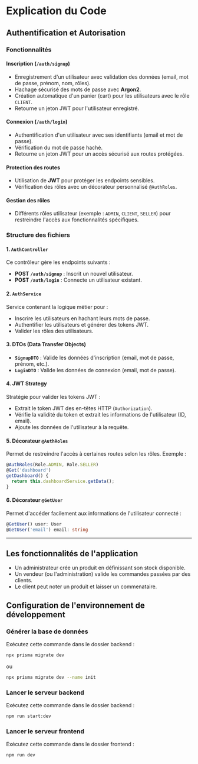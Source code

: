 
# Explication du Code

## Authentification et Autorisation

### Fonctionnalités

#### Inscription (`/auth/signup`)
- Enregistrement d'un utilisateur avec validation des données (email, mot de passe, prénom, nom, rôles).
- Hachage sécurisé des mots de passe avec **Argon2**.
- Création automatique d'un panier (cart) pour les utilisateurs avec le rôle `CLIENT`.
- Retourne un jeton JWT pour l'utilisateur enregistré.

#### Connexion (`/auth/login`)
- Authentification d'un utilisateur avec ses identifiants (email et mot de passe).
- Vérification du mot de passe haché.
- Retourne un jeton JWT pour un accès sécurisé aux routes protégées.

#### Protection des routes
- Utilisation de **JWT** pour protéger les endpoints sensibles.
- Vérification des rôles avec un décorateur personnalisé `@AuthRoles`.

#### Gestion des rôles
- Différents rôles utilisateur (exemple : `ADMIN`, `CLIENT`, `SELLER`) pour restreindre l'accès aux fonctionnalités spécifiques.

### Structure des fichiers

#### 1. `AuthController`
Ce contrôleur gère les endpoints suivants :
- **POST `/auth/signup`** : Inscrit un nouvel utilisateur.
- **POST `/auth/login`** : Connecte un utilisateur existant.

#### 2. `AuthService`
Service contenant la logique métier pour :
- Inscrire les utilisateurs en hachant leurs mots de passe.
- Authentifier les utilisateurs et générer des tokens JWT.
- Valider les rôles des utilisateurs.

#### 3. DTOs (Data Transfer Objects)
- **`SignupDTO`** : Valide les données d'inscription (email, mot de passe, prénom, etc.).
- **`LoginDTO`** : Valide les données de connexion (email, mot de passe).

#### 4. JWT Strategy
Stratégie pour valider les tokens JWT :
- Extrait le token JWT des en-têtes HTTP (`Authorization`).
- Vérifie la validité du token et extrait les informations de l'utilisateur (ID, email).
- Ajoute les données de l'utilisateur à la requête.

#### 5. Décorateur `@AuthRoles`
Permet de restreindre l'accès à certaines routes selon les rôles. Exemple :

```typescript
@AuthRoles(Role.ADMIN, Role.SELLER)
@Get('dashboard')
getDashboard() {
  return this.dashboardService.getData();
}
```

#### 6. Décorateur `@GetUser`
Permet d'accéder facilement aux informations de l'utilisateur connecté :

```typescript
@GetUser() user: User
@GetUser('email') email: string
```

---


## Les fonctionnalités de l'application

- Un administrateur crée un produit en définissant son stock disponible.
- Un vendeur (ou l'administration) valide les commandes passées par des clients.
- Le client peut noter un produit et laisser un commenataire.

## Configuration de l'environnement de développement

### Générer la base de données

Exécutez cette commande dans le dossier backend :
```bash
npx prisma migrate dev
```
ou
```bash
npx prisma migrate dev --name init
```

### Lancer le serveur backend

Exécutez cette commande dans le dossier backend :
```bash
npm run start:dev
```

### Lancer le serveur frontend

Exécutez cette commande dans le dossier frontend :
```bash
npm run dev
```
